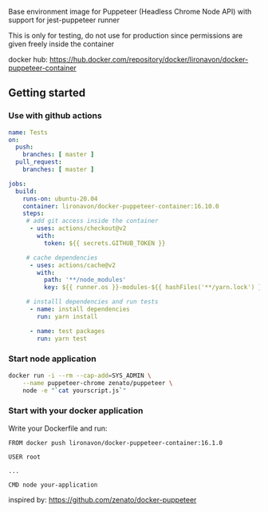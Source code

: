Base environment image for Puppeteer (Headless Chrome Node API) with support for jest-puppeteer runner

This is only for testing, do not use for production since permissions are given freely inside the container

docker hub: https://hub.docker.com/repository/docker/lironavon/docker-puppeteer-container

## Getting started

### Use with github actions

```yml
name: Tests
on:
  push:
    branches: [ master ]
  pull_request:
    branches: [ master ]

jobs:
  build:
    runs-on: ubuntu-20.04
    container: lironavon/docker-puppeteer-container:16.10.0
    steps:
     # add git access inside the container
      - uses: actions/checkout@v2
        with:
          token: ${{ secrets.GITHUB_TOKEN }}

     # cache dependencies
      - uses: actions/cache@v2
        with:
          path: '**/node_modules'
          key: ${{ runner.os }}-modules-${{ hashFiles('**/yarn.lock') }}

     # installl dependencies and run tests
      - name: install dependencies
        run: yarn install

      - name: test packages
        run: yarn test
```

### Start node application


```bash
docker run -i --rm --cap-add=SYS_ADMIN \
    --name puppeteer-chrome zenato/puppeteer \
    node -e "`cat yourscript.js`"
```

### Start with your docker application
Write your Dockerfile and run:

```
FROM docker push lironavon/docker-puppeteer-container:16.1.0

USER root

...

CMD node your-application
```

inspired by:
https://github.com/zenato/docker-puppeteer